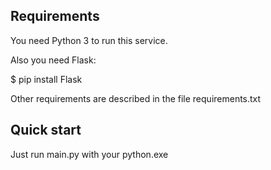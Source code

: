 Requirements 
-----------
You need Python 3 to run this service. 

Also you need Flask:

  $ pip install Flask
 
Other requirements are described in the file requirements.txt
  
Quick start
-----------
Just run main.py with your python.exe
  

